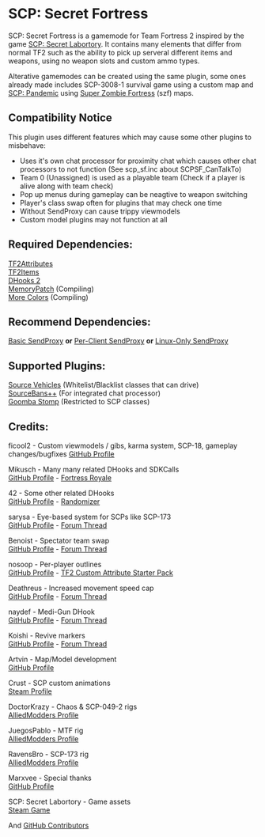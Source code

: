 # SCP: Secret Fortress

SCP: Secret Fortress is a gamemode for Team Fortress 2 inspired by the game [SCP: Secret Labortory](https://store.steampowered.com/app/700330/SCP_Secret_Laboratory/ "SCP: Secret: Laboratory on Steam"). It contains many elements that differ from normal TF2 such as the ability to pick up serveral different items and weapons, using no weapon slots and custom ammo types.

Alterative gamemodes can be created using the same plugin, some ones already made includes SCP-3008-1 survival game using a custom map and [SCP: Pandemic](https://store.steampowered.com/app/872670/SCP_Pandemic_Early_Access/ "SCP: Pandemic (Early Access) on Steam") using [Super Zombie Fortress](https://github.com/redsunservers/SuperZombieFortress "redsunservers/SuperZombieFortress: Custom Team Fortress 2 Gamemode, inspired from Left 4 Dead") (szf) maps.

## Compatibility Notice

This plugin uses different features which may cause some other plugins to misbehave:
- Uses it's own chat processor for proximity chat which causes other chat processors to not function (See scp_sf.inc about SCPSF_CanTalkTo)
- Team 0 (Unassigned) is used as a playable team (Check if a player is alive along with team check)
- Pop up menus during gameplay can be neagtive to weapon switching
- Player's class swap often for plugins that may check one time
- Without SendProxy can cause trippy viewmodels
- Custom model plugins may not function at all

## Required Dependencies:
[TF2Attributes](https://github.com/FlaminSarge/tf2attributes "FlaminSarge/tf2attributes: TF2Attributes SourceMod plugin")  
[TF2Items](https://github.com/asherkin/TF2Items "asherkin/TF2Items: Items with custom attributes.")  
[DHooks 2](https://github.com/peace-maker/DHooks2 "peace-maker/DHooks: Dynamic detouring support for the DHooks 2 SourceMod extension")  
[MemoryPatch](https://github.com/Kenzzer/MemoryPatch "Kenzzer/MemoryPatch: A simple .inc file to patch memory efficiently.") (Compiling)  
[More Colors](https://forums.alliedmods.net/showthread.php?t=185016 "[INC] More Colors (1.9.1) - AlliedModders") (Compiling)

## Recommend Dependencies:
[Basic SendProxy](https://github.com/SlidyBat/sendproxy "SlidyBat/sendproxy: Fork of Afronanny's SendProxy Manager extension.") **or**
[Per-Client SendProxy](https://github.com/TheByKotik/sendproxy "TheByKotik/sendproxy: Fork of Afronanny's SendProxy Manager extension.") **or**
[Linux-Only SendProxy](https://github.com/arthurdead/sendproxy "arthurdead/sendproxy")

## Supported Plugins:
[Source Vehicles](https://github.com/Mikusch/source-vehicles "Mikusch/source-vehicles: Driveable vehicles for TF2, CS:S and Black Mesa") (Whitelist/Blacklist classes that can drive)  
[SourceBans++](https://github.com/sbpp/sourcebans-pp "sbpp/sourcebans-pp: Admin, ban, and comms management system for the Source engine") (For integrated chat processor)  
[Goomba Stomp](https://github.com/Flyflo/SM-Goomba-Stomp "Flyflo/SM-Goomba-Stomp") (Restricted to SCP classes)

## Credits:
ficool2 - Custom viewmodels / gibs, karma system, SCP-18, gameplay changes/bugfixes
[GitHub Profile](https://github.com/ficool2 "ficool2")

Mikusch - Many many related DHooks and SDKCalls  
[GitHub Profile](https://github.com/Mikusch "Mikusch") - [Fortress Royale](https://github.com/Mikusch/fortress-royale "Team Fortress 2 battle royale gamemode")

42 - Some other related DHooks  
[GitHub Profile](https://github.com/FortyTwoFortyTwo "FortyTwoFortyTwo (42)") - [Randomizer](https://github.com/FortyTwoFortyTwo/Randomizer "TF2 Gamemode where everyone plays as random class with random weapons")

sarysa - Eye-based system for SCPs like SCP-173  
[GitHub Profile](https://github.com/sarysa "sarysa") - [Forum Thread](https://forums.alliedmods.net/showthread.php?t=309245 "[FF2] Releasing all my private rages/bosses to the public. - AlliedModders")

Benoist - Spectator team swap  
[GitHub Profile](https://github.com/Kenzzer "Kenzzer (Benoist)") - [Forum Thread](https://forums.alliedmods.net/showthread.php?t=314271 "[ANY] How to properly switch team - AlliedModders")

nosoop - Per-player outlines  
[GitHub Profile](https://github.com/nosoop "nosoop") - [TF2 Custom Attribute Starter Pack](https://github.com/nosoop/SM-TFCustomAttributeStarterPack "nosoop/SM-TFCustomAttributeStarterPack: A collection of plugins to be used with the TF2 Custom Attribute framework.")

Deathreus - Increased movement speed cap  
[GitHub Profile](https://github.com/Deathreus "Deathreus") - [Forum Thread](https://forums.alliedmods.net/showthread.php?t=317520 "[TF2] Move Speed Unlocker - AlliedModders")

naydef - Medi-Gun DHook  
[GitHub Profile](https://github.com/naydef "naydef") - [Forum Thread](https://forums.alliedmods.net/showthread.php?t=311520 "[Solved] [TF2] Medigun healing enemy players help - AlliedModders")

Koishi - Revive markers  
[GitHub Profile](https://github.com/shadow93 "shadow93 (Koishi)") - [Forum Thread](https://forums.alliedmods.net/showthread.php?t=248320 "[FF2] [BOSS] 弾幕ドクター ～ Blitzkrieg (BETA 3.35)")

Artvin - Map/Model development  
[GitHub Profile](https://github.com/artvin01 "artvin01 (Artvin)")

Crust - SCP custom animations  
[Steam Profile](https://steamcommunity.com/profiles/76561198097667312 "Steam Community :: Crust")

DoctorKrazy - Chaos & SCP-049-2 rigs  
[AlliedModders Profile](https://forums.alliedmods.net/member.php?u=288676 "AlliedModders - View Profile: DoctorKrazy")

JuegosPablo - MTF rig  
[AlliedModders Profile](https://forums.alliedmods.net/member.php?u=268021 "AlliedModders - View Profile: JuegosPablo")

RavensBro - SCP-173 rig  
[AlliedModders Profile](https://forums.alliedmods.net/member.php?u=60510 "AlliedModders - View Profile: RavensBro")

Marxvee - Special thanks  
[GitHub Profile](https://github.com/spundarce "spundarce (Marxvee)")

SCP: Secret Labortory - Game assets  
[Steam Game](https://store.steampowered.com/app/700330/SCP_Secret_Laboratory/ "SCP: Secret: Laboratory on Steam")

And [GitHub Contributors](https://github.com/Batfoxkid/SCP-Secret-Fortress/graphs/contributors "Contributors to Batfoxkid/SCP-Secret-Fortress")

